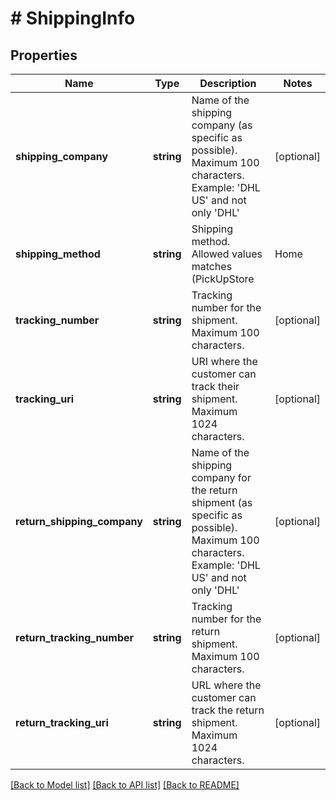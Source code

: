 # # ShippingInfo

## Properties

Name | Type | Description | Notes
------------ | ------------- | ------------- | -------------
**shipping_company** | **string** | Name of the shipping company (as specific as possible). Maximum 100 characters. Example: &#39;DHL US&#39; and not only &#39;DHL&#39; | [optional]
**shipping_method** | **string** | Shipping method. Allowed values matches (PickUpStore|Home|BoxReg|BoxUnreg|PickUpPoint|Own|Postal|DHLPackstation|Digital|Undefined|PickUpWarehouse|ClickCollect) | [optional]
**tracking_number** | **string** | Tracking number for the shipment. Maximum 100 characters. | [optional]
**tracking_uri** | **string** | URI where the customer can track their shipment. Maximum 1024 characters. | [optional]
**return_shipping_company** | **string** | Name of the shipping company for the return shipment (as specific as possible). Maximum 100 characters. Example: &#39;DHL US&#39; and not only &#39;DHL&#39; | [optional]
**return_tracking_number** | **string** | Tracking number for the return shipment. Maximum 100 characters. | [optional]
**return_tracking_uri** | **string** | URL where the customer can track the return shipment. Maximum 1024 characters. | [optional]

[[Back to Model list]](../../README.md#models) [[Back to API list]](../../README.md#endpoints) [[Back to README]](../../README.md)
